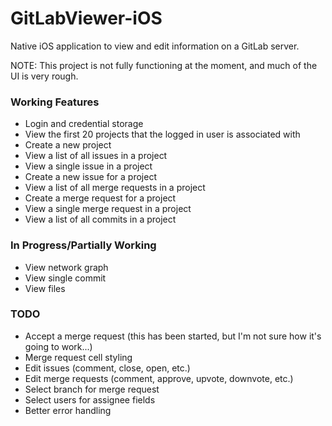GitLabViewer-iOS
================

Native iOS application to view and edit information on a GitLab server.

NOTE:  This project is not fully functioning at the moment, and much of the UI is very rough.


### Working Features

- Login and credential storage
- View the first 20 projects that the logged in user is associated with
- Create a new project
- View a list of all issues in a project
- View a single issue in a project
- Create a new issue for a project
- View a list of all merge requests in a project
- Create a merge request for a project
- View a single merge request in a project
- View a list of all commits in a project

### In Progress/Partially Working

- View network graph
- View single commit
- View files

### TODO

- Accept a merge request (this has been started, but I'm not sure how it's going to work...)
- Merge request cell styling
- Edit issues (comment, close, open, etc.)
- Edit merge requests (comment, approve, upvote, downvote, etc.)
- Select branch for merge request
- Select users for assignee fields
- Better error handling
